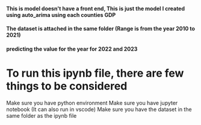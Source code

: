#### This is model doesn't have a front end, This is just the model I created using auto_arima using each counties GDP
#### The dataset is attached in the same folder (Range is from the year 2010 to 2021)
#### predicting the value for the year for 2022 and 2023

# To run this ipynb file, there are few things to be considered
Make sure you have python environment
Make sure you have jupyter notebook (It can also run in vscode)
Make sure you have the dataset in the same folder as the ipynb file




